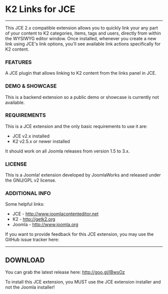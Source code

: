 K2 Links for JCE
=========
***

This JCE 2.x compatible extension allows you to quickly link your any part of your content to K2 categories, items, tags and users, directly from within the WYSIWYG editor window. Once installed, whenever you create a new link using JCE's link options, you'll see available link actions specifically for K2 content.


### FEATURES
A JCE plugin that allows linking to K2 content from the links panel in JCE.

### DEMO & SHOWCASE
This is a backend extension so a public demo or showcase is currently not available.

### REQUIREMENTS
This is a JCE extension and the only basic requirements to use it are:
- JCE v2.x installed
- K2 v2.5.x or newer installed

It should work on all Joomla releases from version 1.5 to 3.x.

### LICENSE
This is a Joomla! extension developed by JoomlaWorks and released under the GNU/GPL v2 license.


### ADDITIONAL INFO
Some helpful links:
- JCE - http://www.joomlacontenteditor.net
- K2 - http://getk2.org
- Joomla - http://www.joomla.org

If you want to provide feedback for this JCE extension, you may use the GitHub issue tracker here:

***
## DOWNLOAD
You can grab the latest release here: http://goo.gl/IBwsOz

To install this JCE extension, you MUST use the JCE extension installer and not the Joomla installer! 

